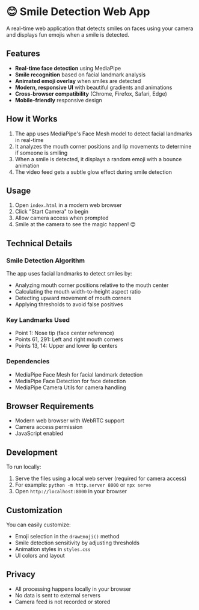 # 😊 Smile Detection Web App

A real-time web application that detects smiles on faces using your camera and displays fun emojis when a smile is detected.

## Features

- **Real-time face detection** using MediaPipe
- **Smile recognition** based on facial landmark analysis
- **Animated emoji overlay** when smiles are detected
- **Modern, responsive UI** with beautiful gradients and animations
- **Cross-browser compatibility** (Chrome, Firefox, Safari, Edge)
- **Mobile-friendly** responsive design

## How it Works

1. The app uses MediaPipe's Face Mesh model to detect facial landmarks in real-time
2. It analyzes the mouth corner positions and lip movements to determine if someone is smiling
3. When a smile is detected, it displays a random emoji with a bounce animation
4. The video feed gets a subtle glow effect during smile detection

## Usage

1. Open `index.html` in a modern web browser
2. Click "Start Camera" to begin
3. Allow camera access when prompted
4. Smile at the camera to see the magic happen! 😊

## Technical Details

### Smile Detection Algorithm

The app uses facial landmarks to detect smiles by:
- Analyzing mouth corner positions relative to the mouth center
- Calculating the mouth width-to-height aspect ratio
- Detecting upward movement of mouth corners
- Applying thresholds to avoid false positives

### Key Landmarks Used
- Point 1: Nose tip (face center reference)
- Points 61, 291: Left and right mouth corners
- Points 13, 14: Upper and lower lip centers

### Dependencies

- MediaPipe Face Mesh for facial landmark detection
- MediaPipe Face Detection for face detection
- MediaPipe Camera Utils for camera handling

## Browser Requirements

- Modern web browser with WebRTC support
- Camera access permission
- JavaScript enabled

## Development

To run locally:
1. Serve the files using a local web server (required for camera access)
2. For example: `python -m http.server 8000` or `npx serve`
3. Open `http://localhost:8000` in your browser

## Customization

You can easily customize:
- Emoji selection in the `drawEmoji()` method
- Smile detection sensitivity by adjusting thresholds
- Animation styles in `styles.css`
- UI colors and layout

## Privacy

- All processing happens locally in your browser
- No data is sent to external servers
- Camera feed is not recorded or stored
